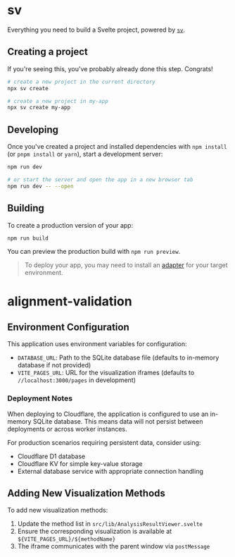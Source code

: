 # sv

Everything you need to build a Svelte project, powered by [`sv`](https://github.com/sveltejs/cli).

## Creating a project

If you're seeing this, you've probably already done this step. Congrats!

```bash
# create a new project in the current directory
npx sv create

# create a new project in my-app
npx sv create my-app
```

## Developing

Once you've created a project and installed dependencies with `npm install` (or `pnpm install` or `yarn`), start a development server:

```bash
npm run dev

# or start the server and open the app in a new browser tab
npm run dev -- --open
```

## Building

To create a production version of your app:

```bash
npm run build
```

You can preview the production build with `npm run preview`.

> To deploy your app, you may need to install an [adapter](https://svelte.dev/docs/kit/adapters) for your target environment.
# alignment-validation

## Environment Configuration

This application uses environment variables for configuration:

- `DATABASE_URL`: Path to the SQLite database file (defaults to in-memory database if not provided)
- `VITE_PAGES_URL`: URL for the visualization iframes (defaults to `//localhost:3000/pages` in development)

### Deployment Notes

When deploying to Cloudflare, the application is configured to use an in-memory SQLite database. 
This means data will not persist between deployments or across worker instances.

For production scenarios requiring persistent data, consider using:

- Cloudflare D1 database
- Cloudflare KV for simple key-value storage
- External database service with appropriate connection handling

## Adding New Visualization Methods

To add new visualization methods:

1. Update the method list in `src/lib/AnalysisResultViewer.svelte`
2. Ensure the corresponding visualization is available at `${VITE_PAGES_URL}/${methodName}`
3. The iframe communicates with the parent window via `postMessage`
